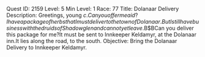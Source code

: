 Quest ID: 2159
Level: 5
Min Level: 1
Race: 77
Title: Dolanaar Delivery
Description: Greetings, young $c.Can you offer me aid?I have a package of herbs that I must deliver to the town of Dolanaar.But I still have business with the druids of Shadowglen and cannot yet leave.$B$BCan you deliver this package for me?It must be sent to Innkeeper Keldamyr, at the Dolanaar inn.It lies along the road, to the south.
Objective: Bring the Dolanaar Delivery to Innkeeper Keldamyr.
